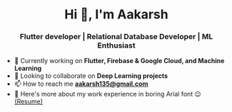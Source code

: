 <h1 align="center">Hi 👋, I'm Aakarsh</h1>
<h3 align="center">Flutter developer | Relational Database Developer | ML Enthusiast</h3>


- 🌱 Currently working on **Flutter, Firebase & Google Cloud, and Machine Learning**
- 🔭 Looking to collaborate on **Deep Learning projects**
- 📫 How to reach me **aakarsh135@gmail.com**
- 📄 Here's more about my work experience in boring Arial font 😉 [(Resume)](https://drive.google.com/file/d/1LqN_ll4vGx2LAflXasIlsmxS78uxaICq/view?usp=sharing)
